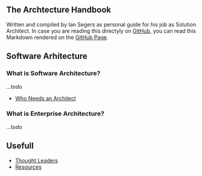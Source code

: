 ## The Archtecture Handbook
Written and compiled by Ian Segers as personal guide for his job as Solution Architect.
In case you are reading this directyly on [GitHub](https://github.com/SegersIan/architecture-handbook), you can read this Markdown rendered on the [GitHub Page](https://segersian.github.io/architecture-handbook/).

## Software Arhitecture

### What is Software Architecture?

...todo

* [Who Needs an Architect](https://martinfowler.com/ieeeSoftware/whoNeedsArchitect.pdf)

### What is Enterprise Architecture?

...todo

## Usefull

* [Thought Leaders](thought-leaders.md)
* [Resources](resources.md)
